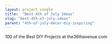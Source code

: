```yaml
---
layout: project_single
title:  "Best 4th of July Ideas"
slug: "best-4th-of-july-ideas"
parent: "4th-of-july-decor-diy-inspiring"
---
```

100 of the Best DIY Projects at the36thavenue.com